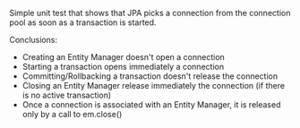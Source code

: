 Simple unit test that shows that JPA picks a connection from the connection pool as soon as a transaction is started.   

Conclusions:
* Creating an Entity Manager doesn't open a connection
* Starting a transaction opens immediately a connection
* Committing/Rollbacking a transaction doesn't release the connection
* Closing an Entity Manager release immediately the connection (if there is no active transaction)
* Once a connection is associated with an Entity Manager, it is released only by a call to em.close()
